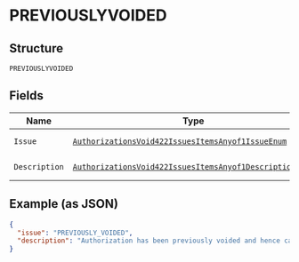 
# PREVIOUSLYVOIDED

## Structure

`PREVIOUSLYVOIDED`

## Fields

| Name | Type | Tags | Description | Getter | Setter |
|  --- | --- | --- | --- | --- | --- |
| `Issue` | [`AuthorizationsVoid422IssuesItemsAnyof1IssueEnum`](../../doc/models/authorizations-void-422-issues-items-anyof-1-issue-enum.md) | Optional | - | AuthorizationsVoid422IssuesItemsAnyof1IssueEnum getIssue() | setIssue(AuthorizationsVoid422IssuesItemsAnyof1IssueEnum issue) |
| `Description` | [`AuthorizationsVoid422IssuesItemsAnyof1DescriptionEnum`](../../doc/models/authorizations-void-422-issues-items-anyof-1-description-enum.md) | Optional | - | AuthorizationsVoid422IssuesItemsAnyof1DescriptionEnum getDescription() | setDescription(AuthorizationsVoid422IssuesItemsAnyof1DescriptionEnum description) |

## Example (as JSON)

```json
{
  "issue": "PREVIOUSLY_VOIDED",
  "description": "Authorization has been previously voided and hence cannot be voided again."
}
```

